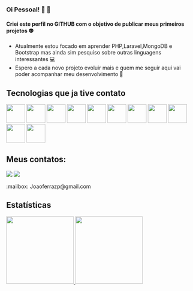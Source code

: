 ### Oi Pessoal! 👋 👋  


#### Criei este perfil no GITHUB com o objetivo de publicar meus primeiros projetos :alien:

- Atualmente estou focado em aprender PHP,Laravel,MongoDB e Bootstrap mas ainda sim pesquiso sobre outras linguagens interessantes :computer: 
- Espero a cada novo projeto evoluir mais e quem me seguir aqui vai poder acompanhar meu desenvolvimento :punch:

## Tecnologias que ja tive contato

<img src="https://cdn.jsdelivr.net/gh/devicons/devicon/icons/linux/linux-original.svg"   width="50" height="50" /> <img src="https://cdn.jsdelivr.net/gh/devicons/devicon/icons/php/php-plain.svg" width="50" height="50" /> <img src="https://cdn.jsdelivr.net/gh/devicons/devicon/icons/laravel/laravel-plain.svg"  width="50" height="50" /> <link rel="stylesheet" href="https://cdn.jsdelivr.net/gh/devicons/devicon@v2.14.0/devicon.min.css"  width="50" height="50" > <img src="https://cdn.jsdelivr.net/gh/devicons/devicon/icons/bootstrap/bootstrap-plain.svg" width="50" height="50" /> <img src="https://cdn.jsdelivr.net/gh/devicons/devicon/icons/mongodb/mongodb-original.svg" width="50" height="50" /> <img src="https://cdn.jsdelivr.net/gh/devicons/devicon/icons/mysql/mysql-original-wordmark.svg"  width="50" height="50" /> <img src="https://cdn.jsdelivr.net/gh/devicons/devicon/icons/vscode/vscode-original.svg"   width="50" height="50" /> <img src="https://cdn.jsdelivr.net/gh/devicons/devicon/icons/xd/xd-plain.svg" width="50" height="50" /> <img src="https://cdn.jsdelivr.net/gh/devicons/devicon/icons/illustrator/illustrator-plain.svg"  width="50" height="50" /> <img src="https://cdn.jsdelivr.net/gh/devicons/devicon/icons/inkscape/inkscape-original.svg" width="50" height="50" /> <img src="https://cdn.jsdelivr.net/gh/devicons/devicon/icons/jupyter/jupyter-original-wordmark.svg"  width="50" height="50" />

## Meus contatos:
<div>
  <a href="https://instagram.com/joaofzs" target="_blank"><img src="https://img.shields.io/badge/-Instagram-%23E4405F?style=for-the-badge&logo=instagram&logoColor=white" target="_blank"></a>
  <a href="https://www.linkedin.com/in/joaoferrazpedro" target="_blank"><img src="https://img.shields.io/badge/-LinkedIn-%230077B5?style=for-the-badge&logo=linkedin&logoColor=white" target="_blank"></a>
  
 
 <p>:mailbox: Joaoferrazp@gmail.com</p>
  
</div>

## Estatísticas

<div>
<a href="https://github.com/JoaoFerrazfs">
<img height="180em" src="https://github-readme-stats.vercel.app/api/top-langs/?username=JoaoFerrazfs&layout=compact&langs_count=7&theme=dracula"/>
<img height="180em" src="https://github-readme-stats.vercel.app/api?username=JoaoFerrazfs&show_icons=true&theme=dracula&include_all_commits=true&count_private=true"/>
</div>







 






